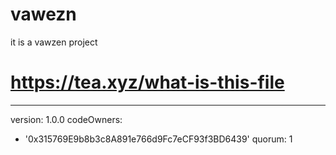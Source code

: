# vawezn
it is a vawzen project
# https://tea.xyz/what-is-this-file
---
version: 1.0.0
codeOwners:
  - '0x315769E9b8b3c8A891e766d9Fc7eCF93f3BD6439'
quorum: 1
